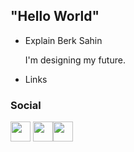 ## "Hello World" 

- Explain Berk Sahin

    I'm designing my future.

- Links 

### Social
<p align="left"> <a href="https://discord.com/users/BerkSah#1881" target="_blank" rel="noreferrer"><img src="https://raw.githubusercontent.com/danielcranney/readme-generator/main/public/icons/socials/discord.svg" width="32" height="32" /></a> <a href="https://www.linkedin.com/in/eberksahin/" target="_blank" rel="noreferrer"><img src="https://raw.githubusercontent.com/danielcranney/readme-generator/main/public/icons/socials/linkedin.svg" width="32" height="32" /></a><img src="https://raw.githubusercontent.com/gauravghongde/social-icons/master/PNG/Black/Instagram_black.png" width="32" height="32" /></a> 

